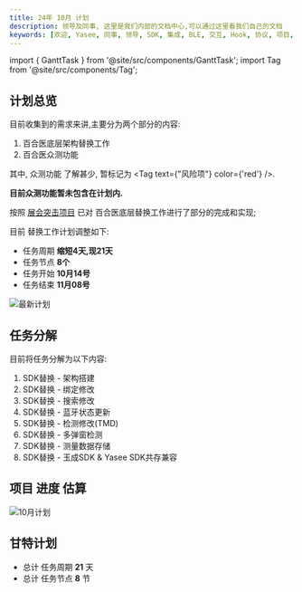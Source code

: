 ```yaml
---
title: 24年 10月 计划
description: 领导及同事, 这里是我们内部的文档中心,可以通过这里看我们自己的文档
keywords: [欢迎, Yasee, 同事, 领导, SDK, 集成, BLE, 交互, Hook, 协议, 项目, 计划, PM]
---
```


import { GanttTask } from '@site/src/components/GanttTask';
import Tag from '@site/src/components/Tag'; 



## 计划总览

目前收集到的需求来讲,主要分为两个部分的内容:
1. 百合医底层架构替换工作
2. 百合医众测功能

其中, 众测功能 了解甚少, 暂标记为 <Tag text={"风险项"} color={'red'} />. 

**目前众测功能暂未包含在计划内.**

按照 [展会突击项目](../reports/replace_yasee.md) 已对 百合医底层替换工作进行了部分的完成和实现; 

目前 替换工作计划调整如下:
- 任务周期 **缩短4天,现21天**
- 任务节点 **8个** 
- 任务开始 **10月14号**
- 任务结束 **11月08号**

![最新计划](/img/plan_24_10.png)


## 任务分解

目前将任务分解为以下内容:

1. SDK替换 - 架构搭建
2. SDK替换 - 绑定修改
3. SDK替换 - 搜索修改
4. SDK替换 - 蓝牙状态更新
5. SDK替换 - 检测修改(TMD)
6. SDK替换 - 多弹窗检测
7. SDK替换 - 测量数据存储
8. SDK替换 - 玉成SDK & Yasee SDK共存兼容

## 项目 进度 估算
![10月计划](/img/calendar_24_10.png)


## 甘特计划
- 总计 任务周期 **21** 天
- 总计 任务节点 **8** 节
<GanttTask year={24} month={10} />


